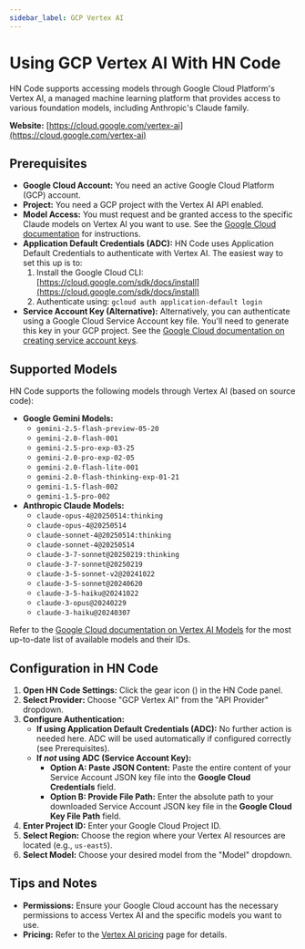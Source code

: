 ```yaml
---
sidebar_label: GCP Vertex AI
---
```


# Using GCP Vertex AI With HN Code

HN Code supports accessing models through Google Cloud Platform's Vertex AI, a managed machine learning platform that provides access to various foundation models, including Anthropic's Claude family.

**Website:** [https://cloud.google.com/vertex-ai](https://cloud.google.com/vertex-ai)

## Prerequisites

- **Google Cloud Account:** You need an active Google Cloud Platform (GCP) account.
- **Project:** You need a GCP project with the Vertex AI API enabled.
- **Model Access:** You must request and be granted access to the specific Claude models on Vertex AI you want to use. See the [Google Cloud documentation](https://cloud.google.com/vertex-ai/generative-ai/docs/partner-models/use-claude#before_you_begin) for instructions.
- **Application Default Credentials (ADC):** HN Code uses Application Default Credentials to authenticate with Vertex AI. The easiest way to set this up is to:
    1.  Install the Google Cloud CLI: [https://cloud.google.com/sdk/docs/install](https://cloud.google.com/sdk/docs/install)
    2.  Authenticate using: `gcloud auth application-default login`
- **Service Account Key (Alternative):** Alternatively, you can authenticate using a Google Cloud Service Account key file. You'll need to generate this key in your GCP project. See the [Google Cloud documentation on creating service account keys](https://cloud.google.com/iam/docs/creating-managing-service-account-keys).

## Supported Models

HN Code supports the following models through Vertex AI (based on source code):

- **Google Gemini Models:**
    - `gemini-2.5-flash-preview-05-20`
    - `gemini-2.0-flash-001`
    - `gemini-2.5-pro-exp-03-25`
    - `gemini-2.0-pro-exp-02-05`
    - `gemini-2.0-flash-lite-001`
    - `gemini-2.0-flash-thinking-exp-01-21`
    - `gemini-1.5-flash-002`
    - `gemini-1.5-pro-002`
- **Anthropic Claude Models:**
    - `claude-opus-4@20250514:thinking`
    - `claude-opus-4@20250514`
    - `claude-sonnet-4@20250514:thinking`
    - `claude-sonnet-4@20250514`
    - `claude-3-7-sonnet@20250219:thinking`
    - `claude-3-7-sonnet@20250219`
    - `claude-3-5-sonnet-v2@20241022`
    - `claude-3-5-sonnet@20240620`
    - `claude-3-5-haiku@20241022`
    - `claude-3-opus@20240229`
    - `claude-3-haiku@20240307`

Refer to the [Google Cloud documentation on Vertex AI Models](https://cloud.google.com/vertex-ai/generative-ai/docs/learn/models) for the most up-to-date list of available models and their IDs.

## Configuration in HN Code

1.  **Open HN Code Settings:** Click the gear icon (<Codicon name="gear" />) in the HN Code panel.
2.  **Select Provider:** Choose "GCP Vertex AI" from the "API Provider" dropdown.
3.  **Configure Authentication:**
    - **If using Application Default Credentials (ADC):** No further action is needed here. ADC will be used automatically if configured correctly (see Prerequisites).
    - **If _not_ using ADC (Service Account Key):**
        - **Option A: Paste JSON Content:** Paste the entire content of your Service Account JSON key file into the **Google Cloud Credentials** field.
        - **Option B: Provide File Path:** Enter the absolute path to your downloaded Service Account JSON key file in the **Google Cloud Key File Path** field.
4.  **Enter Project ID:** Enter your Google Cloud Project ID.
5.  **Select Region:** Choose the region where your Vertex AI resources are located (e.g., `us-east5`).
6.  **Select Model:** Choose your desired model from the "Model" dropdown.

## Tips and Notes

- **Permissions:** Ensure your Google Cloud account has the necessary permissions to access Vertex AI and the specific models you want to use.
- **Pricing:** Refer to the [Vertex AI pricing](https://cloud.google.com/vertex-ai/pricing) page for details.
